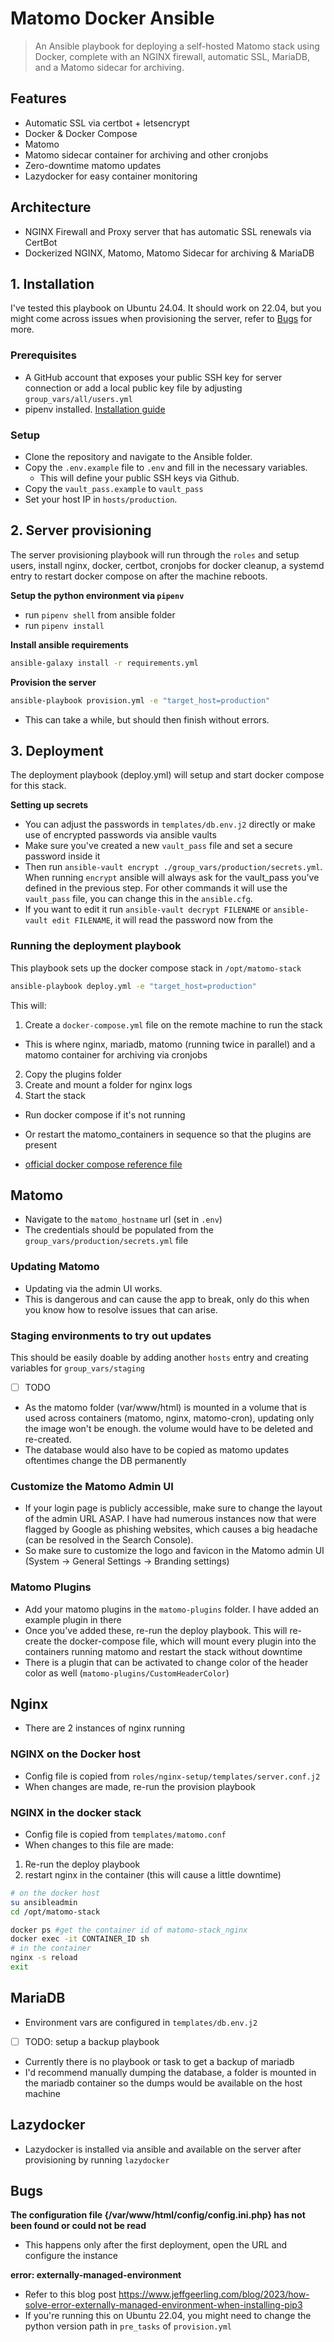 # Matomo Docker Ansible
> An Ansible playbook for deploying a self-hosted Matomo stack using Docker, complete with an NGINX firewall, automatic SSL, MariaDB, and a Matomo sidecar for archiving.

## Features
- Automatic SSL via certbot + letsencrypt
- Docker & Docker Compose
- Matomo
-   Matomo sidecar container for archiving and other cronjobs
- Zero-downtime matomo updates
- Lazydocker for easy container monitoring

## Architecture
- NGINX Firewall and Proxy server that has automatic SSL renewals via CertBot
- Dockerized NGINX, Matomo, Matomo Sidecar for archiving & MariaDB

## 1. Installation
I've tested this playbook on Ubuntu 24.04. It should work on 22.04, but you might come across issues when provisioning the server, refer to [Bugs](#bugs) for more.

### Prerequisites
- A GitHub account that exposes your public SSH key for server connection or add a local public key file by adjusting `group_vars/all/users.yml`
- pipenv installed. [Installation guide](https://pipenv.pypa.io/en/latest/installation/)

### Setup
- Clone the repository and navigate to the Ansible folder.
- Copy the `.env.example` file to `.env` and fill in the necessary variables.
  - This will define your public SSH keys via Github.
- Copy the `vault_pass.example` to `vault_pass`
- Set your host IP in `hosts/production`.

## 2. Server provisioning
The server provisioning playbook will run through the `roles` and setup users, install nginx, docker, certbot, cronjobs for docker cleanup, a systemd entry to restart docker compose on after the machine reboots. 

__Setup the python environment via `pipenv`__

- run `pipenv shell` from ansible folder
- run `pipenv install`

__Install ansible requirements__

```bash
ansible-galaxy install -r requirements.yml
```
__Provision the server__

```bash
ansible-playbook provision.yml -e "target_host=production"
```

- This can take a while, but should then finish without errors.

## 3. Deployment
The deployment playbook (deploy.yml) will setup and start docker compose for this stack.

__Setting up secrets__
- You can adjust the passwords in `templates/db.env.j2` directly or make use of encrypted passwords via ansible vaults
- Make sure you've created a new `vault_pass` file and set a secure password inside it
- Then run `ansible-vault encrypt ./group_vars/production/secrets.yml`. When running `encrypt` ansible will always ask for the vault_pass you've defined in the previous step. For other commands it will use the `vault_pass` file, you can change this in the `ansible.cfg`.
- If you want to edit it run `ansible-vault decrypt FILENAME` or `ansible-vault edit FILENAME`, it will read the password now from the

### Running the deployment playbook
This playbook sets up the docker compose stack in `/opt/matomo-stack`

```bash
ansible-playbook deploy.yml -e "target_host=production"
```

This will: 
1. Create a `docker-compose.yml` file on the remote machine to run the stack
  - This is where nginx, mariadb, matomo (running twice in parallel) and a matomo container for archiving via cronjobs
2. Copy the plugins folder
3. Create and mount a folder for nginx logs
4. Start the stack
  - Run docker compose if it's not running
  - Or restart the matomo_containers in sequence so that the plugins are present

- [official docker compose reference file](https://github.com/matomo-org/docker/blob/master/.examples/nginx/docker-compose.yml)

## Matomo

- Navigate to the `matomo_hostname` url (set in `.env`)
- The credentials should be populated from the `group_vars/production/secrets.yml` file

### Updating Matomo
- Updating via the admin UI works.
- This is dangerous and can cause the app to break, only do this when you know how to resolve issues that can arise.

### Staging environments to try out updates
This should be easily doable by adding another `hosts` entry and creating variables for `group_vars/staging`
- [ ] TODO
- As the matomo folder (var/www/html) is mounted in a volume that is used across containers (matomo, nginx, matomo-cron), updating only the image won't be enough. the volume would have to be deleted and re-created.
- The database would also have to be copied as matomo updates oftentimes change the DB permanently


### Customize the Matomo Admin UI
- If your login page is publicly accessible, make sure to change the layout of the admin URL ASAP. I have had numerous instances now that were flagged by Google as phishing websites, which causes a big headache (can be resolved in the Search Console). 
- So make sure to customize the logo and favicon in the Matomo admin UI (System -> General Settings -> Branding settings)


### Matomo Plugins
- Add your matomo plugins in the `matomo-plugins` folder. I have added an example plugin in there
- Once you've added these, re-run the deploy playbook. This will re-create the docker-compose file, which will mount every plugin into the containers running matomo and restart the stack without downtime
- There is a plugin that can be activated to change color of the header color as well (`matomo-plugins/CustomHeaderColor`)

## Nginx
- There are 2 instances of nginx running

### NGINX on the Docker host
- Config file is copied from `roles/nginx-setup/templates/server.conf.j2`
- When changes are made, re-run the provision playbook

### NGINX in the docker stack

- Config file is copied from `templates/matomo.conf`
- When changes to this file are made:
1. Re-run the deploy playbook
2. restart nginx in the container (this will cause a little downtime)

``` bash
# on the docker host
su ansibleadmin
cd /opt/matomo-stack

docker ps #get the container id of matomo-stack_nginx
docker exec -it CONTAINER_ID sh
# in the container
nginx -s reload
exit
```


## MariaDB
- Environment vars are configured in `templates/db.env.j2`


- [ ] TODO: setup a backup playbook
- Currently there is no playbook or task to get a backup of mariadb
- I'd recommend manually dumping the database, a folder is mounted in the mariadb container so the dumps would be available on the host machine


## Lazydocker
- Lazydocker is installed via ansible and available on the server after provisioning by running `lazydocker`


## Bugs

__The configuration file {/var/www/html/config/config.ini.php} has not been found or could not be read__
- This happens only after the first deployment, open the URL and configure the instance

__error: externally-managed-environment__
- Refer to this blog post https://www.jeffgeerling.com/blog/2023/how-solve-error-externally-managed-environment-when-installing-pip3
- If you're running this on Ubuntu 22.04, you might need to change the python version path in `pre_tasks` of `provision.yml`